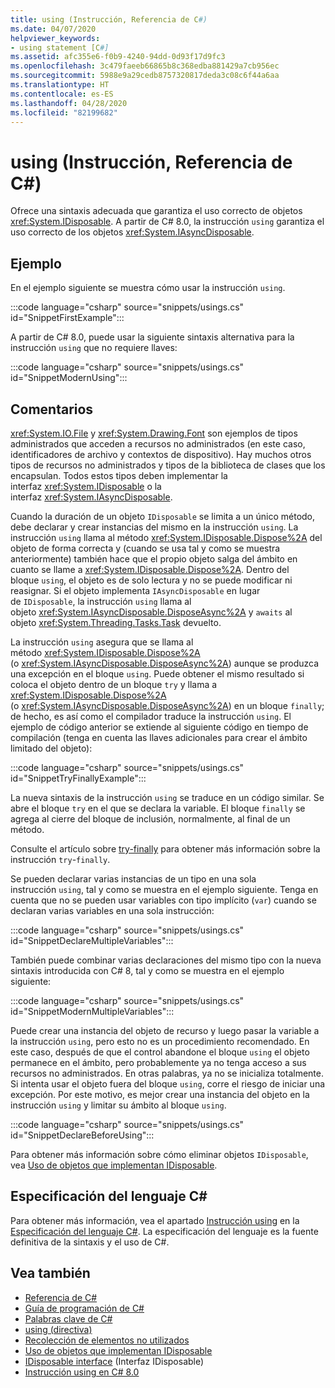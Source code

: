 ```yaml
---
title: using (Instrucción, Referencia de C#)
ms.date: 04/07/2020
helpviewer_keywords:
- using statement [C#]
ms.assetid: afc355e6-f0b9-4240-94dd-0d93f17d9fc3
ms.openlocfilehash: 3c479faeeb66865b8c368edba881429a7cb956ec
ms.sourcegitcommit: 5988e9a29cedb8757320817deda3c08c6f44a6aa
ms.translationtype: HT
ms.contentlocale: es-ES
ms.lasthandoff: 04/28/2020
ms.locfileid: "82199682"
---
```

# <a name="using-statement-c-reference"></a>using (Instrucción, Referencia de C#)

Ofrece una sintaxis adecuada que garantiza el uso correcto de objetos <xref:System.IDisposable>. A partir de C# 8.0, la instrucción `using` garantiza el uso correcto de los objetos <xref:System.IAsyncDisposable>.

## <a name="example"></a>Ejemplo

En el ejemplo siguiente se muestra cómo usar la instrucción `using`.

:::code language="csharp" source="snippets/usings.cs" id="SnippetFirstExample":::

A partir de C# 8.0, puede usar la siguiente sintaxis alternativa para la instrucción `using` que no requiere llaves:

:::code language="csharp" source="snippets/usings.cs" id="SnippetModernUsing":::

## <a name="remarks"></a>Comentarios

<xref:System.IO.File> y <xref:System.Drawing.Font> son ejemplos de tipos administrados que acceden a recursos no administrados (en este caso, identificadores de archivo y contextos de dispositivo). Hay muchos otros tipos de recursos no administrados y tipos de la biblioteca de clases que los encapsulan. Todos estos tipos deben implementar la interfaz <xref:System.IDisposable> o la interfaz <xref:System.IAsyncDisposable>.

Cuando la duración de un objeto `IDisposable` se limita a un único método, debe declarar y crear instancias del mismo en la instrucción `using`. La instrucción `using` llama al método <xref:System.IDisposable.Dispose%2A> del objeto de forma correcta y (cuando se usa tal y como se muestra anteriormente) también hace que el propio objeto salga del ámbito en cuanto se llame a <xref:System.IDisposable.Dispose%2A>. Dentro del bloque `using`, el objeto es de solo lectura y no se puede modificar ni reasignar. Si el objeto implementa `IAsyncDisposable` en lugar de `IDisposable`, la instrucción `using` llama al objeto <xref:System.IAsyncDisposable.DisposeAsync%2A> y `awaits` al objeto <xref:System.Threading.Tasks.Task> devuelto.

La instrucción `using` asegura que se llama al método <xref:System.IDisposable.Dispose%2A> (o <xref:System.IAsyncDisposable.DisposeAsync%2A>) aunque se produzca una excepción en el bloque `using`. Puede obtener el mismo resultado si coloca el objeto dentro de un bloque `try` y llama a <xref:System.IDisposable.Dispose%2A> (o <xref:System.IAsyncDisposable.DisposeAsync%2A>) en un bloque `finally`; de hecho, es así como el compilador traduce la instrucción `using`. El ejemplo de código anterior se extiende al siguiente código en tiempo de compilación (tenga en cuenta las llaves adicionales para crear el ámbito limitado del objeto):

:::code language="csharp" source="snippets/usings.cs" id="SnippetTryFinallyExample":::

La nueva sintaxis de la instrucción `using` se traduce en un código similar. Se abre el bloque `try` en el que se declara la variable. El bloque `finally` se agrega al cierre del bloque de inclusión, normalmente, al final de un método.

Consulte el artículo sobre [try-finally](try-finally.md) para obtener más información sobre la instrucción `try`-`finally`.

Se pueden declarar varias instancias de un tipo en una sola instrucción `using`, tal y como se muestra en el ejemplo siguiente. Tenga en cuenta que no se pueden usar variables con tipo implícito (`var`) cuando se declaran varias variables en una sola instrucción:

:::code language="csharp" source="snippets/usings.cs" id="SnippetDeclareMultipleVariables":::

También puede combinar varias declaraciones del mismo tipo con la nueva sintaxis introducida con C# 8, tal y como se muestra en el ejemplo siguiente:

:::code language="csharp" source="snippets/usings.cs" id="SnippetModernMultipleVariables":::

Puede crear una instancia del objeto de recurso y luego pasar la variable a la instrucción `using`, pero esto no es un procedimiento recomendado. En este caso, después de que el control abandone el bloque `using` el objeto permanece en el ámbito, pero probablemente ya no tenga acceso a sus recursos no administrados. En otras palabras, ya no se inicializa totalmente. Si intenta usar el objeto fuera del bloque `using`, corre el riesgo de iniciar una excepción. Por este motivo, es mejor crear una instancia del objeto en la instrucción `using` y limitar su ámbito al bloque `using`.

:::code language="csharp" source="snippets/usings.cs" id="SnippetDeclareBeforeUsing":::

Para obtener más información sobre cómo eliminar objetos `IDisposable`, vea [Uso de objetos que implementan IDisposable](../../../standard/garbage-collection/using-objects.md).

## <a name="c-language-specification"></a>Especificación del lenguaje C#

Para obtener más información, vea el apartado [Instrucción using](~/_csharplang/spec/statements.md#the-using-statement) en la [Especificación del lenguaje C#](/dotnet/csharp/language-reference/language-specification/introduction). La especificación del lenguaje es la fuente definitiva de la sintaxis y el uso de C#.

## <a name="see-also"></a>Vea también

- [Referencia de C#](../index.md)
- [Guía de programación de C#](../../programming-guide/index.md)
- [Palabras clave de C#](index.md)
- [using (directiva)](using-directive.md)
- [Recolección de elementos no utilizados](../../../standard/garbage-collection/index.md)
- [Uso de objetos que implementan IDisposable](../../../standard/garbage-collection/using-objects.md)
- [IDisposable interface](xref:System.IDisposable) (Interfaz IDisposable)
- [Instrucción using en C# 8.0](~/_csharplang/proposals/csharp-8.0/using.md)
